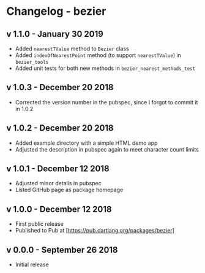 # Changelog - bezier

## v 1.1.0 - January 30 2019

- Added `nearestTValue` method to `Bezier` class
- Added `indexOfNearestPoint` method (to support `nearestTValue`) in `bezier_tools`
- Added unit tests for both new methods in `bezier_nearest_methods_test`

## v 1.0.3 - December 20 2018

- Corrected the version number in the pubspec, since I forgot to commit it in 1.0.2

## v 1.0.2 - December 20 2018

- Added example directory with a simple HTML demo app
- Adjusted the description in pubspec again to meet character count limits

## v 1.0.1 - December 12 2018

- Adjusted minor details in pubspec
- Listed GitHub page as package homepage

## v 1.0.0 - December 12 2018

- First public release
- Published to Pub at [https://pub.dartlang.org/packages/bezier]

## v 0.0.0 - September 26 2018

- Initial release
